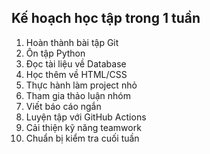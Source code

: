 ## Kế hoạch học tập trong 1 tuần

1. Hoàn thành bài tập Git
2. Ôn tập Python
3. Đọc tài liệu về Database
4. Học thêm về HTML/CSS
5. Thực hành làm project nhỏ
6. Tham gia thảo luận nhóm
7. Viết báo cáo ngắn
8. Luyện tập với GitHub Actions
9. Cải thiện kỹ năng teamwork
10. Chuẩn bị kiểm tra cuối tuần
